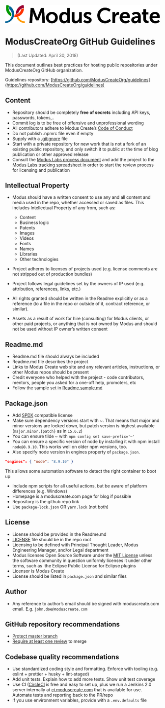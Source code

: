 [![Modus Create](./images/modus.logo.svg)](https://moduscreate.com)

# ModusCreateOrg GitHub Guidelines
> (Last Updated: April 30, 2018)

This document outlines best practices for hosting public repositories under ModusCreateOrg GitHub organization.

Guidelines repository: [https://github.com/ModusCreateOrg/guidelines](https://github.com/ModusCreateOrg/guidelines)

## Content

* Repository should be completely **free of secrets** including API keys, passwords, tokens,..
* Commit log is to be free of offensive and unprofessional wording
* All contributors adhere to Modus Create’s [Code of Conduct](./CODE_OF_CONDUCT.md)
* Do not publish .npmrc file even if empty
* Supply with a [.gitignore](./.gitignore) file
* Start with a private repository for new work that is not a fork of an existing public repository, and only switch it to public at the time of blog publication or other approved release
* Consult the [Modus Labs process document](https://docs.google.com/document/d/1NoeJv9WSSDftQnKCR6oRjOQ3m_-zqCx7ygFwR8Wplx0/edit#heading=h.kczbw613h03g) and add the project to the [Modus Labs tracking spreadsheet](https://docs.google.com/spreadsheets/d/1-h2QCIzImOwn8iBnEZuCs2dOXnE2qLwSZblD09kL5bs/edit#gid=0) in order to start the review process for licensing and publication

## Intellectual Property

* Modus should have a written consent to use any and all content and media used in the repo, whether accessed or saved as files. This includes Intellectual Property of any from, such as:

  * Content
  * Business logic
  * Patents
  * Images
  * Videos
  * Fonts
  * Names
  * Libraries
  * Other technologies

* Project adheres to licenses of projects used (e.g. license comments are not stripped out of production bundles)
* Project follows legal guidelines set by the owners of IP used (e.g. attribution, references, links, etc.)
* All rights granted should be written in the Readme explicitly or as a reference (to a file in the repo or outside of it, contract reference, or similar).
* Assets as a result of work for hire (consulting) for Modus clients, or other paid projects, or anything that is not owned by Modus and should not be used without IP owner’s written consent

## Readme.md

* Readme.md file should always be included
* Readme.md file describes the project
* Links to Modus Create web site and any relevant articles, instructions, or other Modus repos should be present
* Credit everyone who helped with the project - code contributors, mentors, people you asked for a one-off help, promoters, etc
* Follow the sample set in [Readme.sample.md](https://github.com/ModusCreateOrg/guidelines/blob/master/Readme.sample.md)

## Package.json

* Add [SPDX](https://www.npmjs.com/package/spdx) compatible license
* Make sure dependency versions start with ~. That means that major and minor versions are locked down, but patch version is highest available (`major.minor.{patch}` as in `15.6.2`)
* You can ensure tilde ~ with `npm config set save-prefix='~'`
* You can ensure a specific version of node by installing it with npm install `node@8.9.10`. This works well on older npm versions, too.
* Also specify node version in engines property of `package.json`.

```json
"engines": { "node": "8.9.10" }
```

This allows some automation software to detect the right container to boot up

* Include npm scripts for all useful actions, but be aware of platform differences (e.g. Windows)
* Homepage is a moduscreate.com page for blog if possible
* Repository is the github repo link
* Use `package-lock.json` OR `yarn.lock` (not both)

## License

* License should be provided in the Readme.md
* [LICENSE](https://github.com/ModusCreateOrg/guidelines/blob/master/LICENSE) file should be in the repo root
* Licensing to be defined with Principal Thought Leader, Modus Engineering Manager, and/or Legal department
* Modus licenses Open Source Software under the [MIT License](https://opensource.org/licenses/MIT) unless the software community in question uniformly licenses it under other terms, such as  the Eclipse Public License for Eclipse plugins
* Licensor is Modus Create
* License should be listed in `package.json` and similar files

## Author

* Any reference to author’s email should be signed with moduscreate.com email. E.g. `john.doe@moduscreate.com`

## GitHub repository recommendations

* [Protect master branch](https://help.github.com/articles/configuring-protected-branches/)
* [Require at least one review](https://help.github.com/articles/enabling-required-reviews-for-pull-requests/) to merge

## Codebase quality recommendations

* Use standardized coding style and formatting. Enforce with tooling (e.g. eslint + prettier + husky + lint-staged)
* Add unit tests. Explain how to add more tests. Show unit test coverage
* Use CI ([CircleCI](https://circleci.com) is free and easy to set up, plus we run a Jenkins 2.0 server internally at [ci.moduscreate.com](https://ci.moduscreate.com) that is available for use. Automate tests and reporting back to the PR/repo
* If you use environment variables, provide with a `.env.defaults` file
